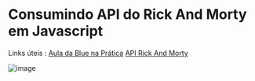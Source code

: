 # Consumindo API do Rick And Morty em Javascript

Links úteis : [Aula da Blue na Prática](https://www.youtube.com/watch?v=Jcw821B1gR8)  [API Rick And Morty](https://rickandmortyapi.com/)

![image](https://user-images.githubusercontent.com/83733895/141468134-2358e420-7212-4881-9263-ce2774341d05.png)

